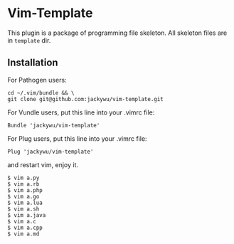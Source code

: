 # Vim-Template

This plugin is a package of programming file skeleton.
All skeleton files are in `template` dir.

## Installation

For Pathogen users:

    cd ~/.vim/bundle && \
    git clone git@github.com:jackywu/vim-template.git

For Vundle users, put this line into your .vimrc file:

    Bundle 'jackywu/vim-template'

For Plug users, put this line into your .vimrc file:

    Plug 'jackywu/vim-template'

and restart vim, enjoy it.

    $ vim a.py
    $ vim a.rb
    $ vim a.php
    $ vim a.go
    $ vim a.lua
    $ vim a.sh
    $ vim a.java
    $ vim a.c
    $ vim a.cpp
    $ vim a.md

